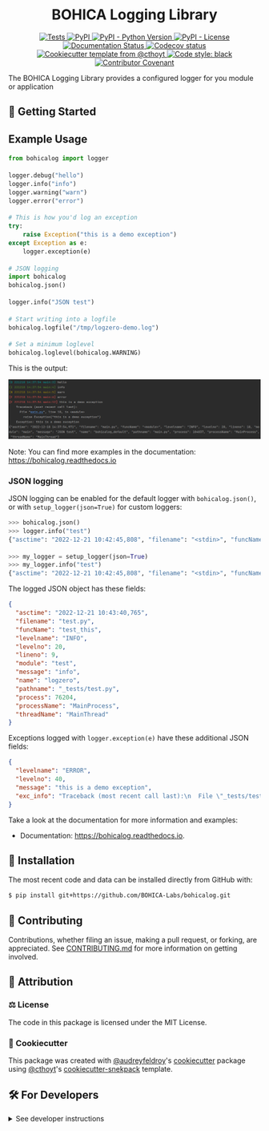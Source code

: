 <!--
<p align="center">
  <img src="https://github.com/BOHICA-Labs/bohicalog/raw/main/docs/source/logo.png" height="150">
</p>
-->

<h1 align="center">
  BOHICA Logging Library
</h1>

<p align="center">
    <a href="https://github.com/BOHICA-Labs/bohicalog/actions?query=workflow%3ATests">
        <img alt="Tests" src="https://github.com/BOHICA-Labs/bohicalog/workflows/Tests/badge.svg" />
    </a>
    <a href="https://pypi.org/project/bohicalog">
        <img alt="PyPI" src="https://img.shields.io/pypi/v/bohicalog" />
    </a>
    <a href="https://pypi.org/project/bohicalog">
        <img alt="PyPI - Python Version" src="https://img.shields.io/pypi/pyversions/bohicalog" />
    </a>
    <a href="https://github.com/BOHICA-Labs/bohicalog/blob/main/LICENSE">
        <img alt="PyPI - License" src="https://img.shields.io/pypi/l/bohicalog" />
    </a>
    <a href='https://bohicalog.readthedocs.io/en/latest/?badge=latest'>
        <img src='https://readthedocs.org/projects/bohicalog/badge/?version=latest' alt='Documentation Status' />
    </a>
    <a href="https://codecov.io/gh/BOHICA-Labs/bohicalog/branch/main">
        <img src="https://codecov.io/gh/BOHICA-Labs/bohicalog/branch/main/graph/badge.svg" alt="Codecov status" />
    </a>  
    <a href="https://github.com/cthoyt/cookiecutter-python-package">
        <img alt="Cookiecutter template from @cthoyt" src="https://img.shields.io/badge/Cookiecutter-snekpack-blue" /> 
    </a>
    <a href='https://github.com/psf/black'>
        <img src='https://img.shields.io/badge/code%20style-black-000000.svg' alt='Code style: black' />
    </a>
    <a href="https://github.com/BOHICA-Labs/bohicalog/blob/main/.github/CODE_OF_CONDUCT.md">
        <img src="https://img.shields.io/badge/Contributor%20Covenant-2.1-4baaaa.svg" alt="Contributor Covenant"/>
    </a>
</p>

The BOHICA Logging Library provides a configured logger for you module or application

## 💪 Getting Started

Example Usage
-------------

```python
from bohicalog import logger

logger.debug("hello")
logger.info("info")
logger.warning("warn")
logger.error("error")

# This is how you'd log an exception
try:
    raise Exception("this is a demo exception")
except Exception as e:
    logger.exception(e)

# JSON logging
import bohicalog
bohicalog.json()

logger.info("JSON test")

# Start writing into a logfile
bohicalog.logfile("/tmp/logzero-demo.log")

# Set a minimum loglevel
bohicalog.loglevel(bohicalog.WARNING)
```

This is the output:

![demo-output](https://raw.githubusercontent.com/bohica-labs/bohicalog/master/docs/_static/demo-output-json.png)

Note: You can find more examples in the documentation: https://bohicalog.readthedocs.io

### JSON logging

JSON logging can be enabled for the default logger with `bohicalog.json()`, or with `setup_logger(json=True)` for custom loggers:

```python
>>> bohicalog.json()
>>> logger.info("test")
{"asctime": "2022-12-21 10:42:45,808", "filename": "<stdin>", "funcName": "<module>", "levelname": "INFO", "levelno": 20, "lineno": 1, "module": "<stdin>", "message": "test", "name": "logzero_default", "pathname": "<stdin>", "process": 76179, "processName": "MainProcess", "threadName": "MainThread"}

>>> my_logger = setup_logger(json=True)
>>> my_logger.info("test")
{"asctime": "2022-12-21 10:42:45,808", "filename": "<stdin>", "funcName": "<module>", "levelname": "INFO", "levelno": 20, "lineno": 1, "module": "<stdin>", "message": "test", "name": "logzero_default", "pathname": "<stdin>", "process": 76179, "processName": "MainProcess", "threadName": "MainThread"}
```

The logged JSON object has these fields:

```json
{
  "asctime": "2022-12-21 10:43:40,765",
  "filename": "test.py",
  "funcName": "test_this",
  "levelname": "INFO",
  "levelno": 20,
  "lineno": 9,
  "module": "test",
  "message": "info",
  "name": "logzero",
  "pathname": "_tests/test.py",
  "process": 76204,
  "processName": "MainProcess",
  "threadName": "MainThread"
}
```

Exceptions logged with `logger.exception(e)` have these additional JSON fields:

```json
{
  "levelname": "ERROR",
  "levelno": 40,
  "message": "this is a demo exception",
  "exc_info": "Traceback (most recent call last):\n  File \"_tests/test.py\", line 15, in test_this\n    raise Exception(\"this is a demo exception\")\nException: this is a demo exception"
}
```

Take a look at the documentation for more information and examples:

* Documentation: https://bohicalog.readthedocs.io.



## 🚀 Installation

<!-- Uncomment this section after your first ``tox -e finish``
The most recent release can be installed from
[PyPI](https://pypi.org/project/bohicalog/) with:

```bash
$ pip install bohicalog
```
-->

The most recent code and data can be installed directly from GitHub with:

```bash
$ pip install git+https://github.com/BOHICA-Labs/bohicalog.git
```

## 👐 Contributing

Contributions, whether filing an issue, making a pull request, or forking, are appreciated. See
[CONTRIBUTING.md](https://github.com/BOHICA-Labs/bohicalog/blob/master/.github/CONTRIBUTING.md) for more information on getting involved.

## 👋 Attribution

### ⚖️ License

The code in this package is licensed under the MIT License.

<!--
### 📖 Citation

Citation goes here!
-->

<!--
### 🎁 Support

This project has been supported by the following organizations (in alphabetical order):

- [Harvard Program in Therapeutic Science - Laboratory of Systems Pharmacology](https://hits.harvard.edu/the-program/laboratory-of-systems-pharmacology/)

-->

<!--
### 💰 Funding

This project has been supported by the following grants:

| Funding Body                                             | Program                                                                                                                       | Grant           |
|----------------------------------------------------------|-------------------------------------------------------------------------------------------------------------------------------|-----------------|
| DARPA                                                    | [Automating Scientific Knowledge Extraction (ASKE)](https://www.darpa.mil/program/automating-scientific-knowledge-extraction) | HR00111990009   |
-->

### 🍪 Cookiecutter

This package was created with [@audreyfeldroy](https://github.com/audreyfeldroy)'s
[cookiecutter](https://github.com/cookiecutter/cookiecutter) package using [@cthoyt](https://github.com/cthoyt)'s
[cookiecutter-snekpack](https://github.com/cthoyt/cookiecutter-snekpack) template.

## 🛠️ For Developers

<details>
  <summary>See developer instructions</summary>


The final section of the README is for if you want to get involved by making a code contribution.

### Development Installation

To install in development mode, use the following:

```bash
$ git clone git+https://github.com/BOHICA-Labs/bohicalog.git
$ cd bohicalog
$ pip install -e .
```

### 🥼 Testing

After cloning the repository and installing `tox` with `pip install tox`, the unit tests in the `tests/` folder can be
run reproducibly with:

```shell
$ tox
```

Additionally, these tests are automatically re-run with each commit in a [GitHub Action](https://github.com/BOHICA-Labs/bohicalog/actions?query=workflow%3ATests).

### 📖 Building the Documentation

The documentation can be built locally using the following:

```shell
$ git clone git+https://github.com/BOHICA-Labs/bohicalog.git
$ cd bohicalog
$ tox -e docs
$ open docs/build/html/index.html
``` 

The documentation automatically installs the package as well as the `docs`
extra specified in the [`setup.cfg`](setup.cfg). `sphinx` plugins
like `texext` can be added there. Additionally, they need to be added to the
`extensions` list in [`docs/source/conf.py`](docs/source/conf.py).

### 📦 Making a Release

After installing the package in development mode and installing
`tox` with `pip install tox`, the commands for making a new release are contained within the `finish` environment
in `tox.ini`. Run the following from the shell:

```shell
$ tox -e finish
```

This script does the following:

1. Uses [Bump2Version](https://github.com/c4urself/bump2version) to switch the version number in the `setup.cfg`,
   `src/bohicalog/version.py`, and [`docs/source/conf.py`](docs/source/conf.py) to not have the `-dev` suffix
2. Packages the code in both a tar archive and a wheel using [`build`](https://github.com/pypa/build)
3. Uploads to PyPI using [`twine`](https://github.com/pypa/twine). Be sure to have a `.pypirc` file configured to avoid the need for manual input at this
   step
4. Push to GitHub. You'll need to make a release going with the commit where the version was bumped.
5. Bump the version to the next patch. If you made big changes and want to bump the version by minor, you can
   use `tox -e bumpversion minor` after.
</details>
